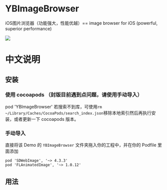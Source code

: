 # YBImageBrowser
iOS图片浏览器（功能强大，性能优越）==   image browser for iOS (powerful, superior performance)

<img src="https://github.com/indulgeIn/YBImageBrowser/blob/master/OtherDocuments/YBImageBrowserShowGif.gif">



# 中文说明



## 安装

### 使用 cocoapods （封版目前遇到点问题，请使用手动导入）
pod 'YBImageBrowser' 
若搜索不到库，可使用`rm ~/Library/Caches/CocoaPods/search_index.json`移除本地索引然后再执行安装，或者更新一下 cocoapods 版本。

### 手动导入
直接将该 Demo 的 `YBImageBrowser` 文件夹拖入你的工程中，并在你的 Podfile 里面添加
<pre><code>pod 'SDWebImage', '~> 4.3.3'
pod 'FLAnimatedImage', '~> 1.0.12'
</code></pre>



## 用法



